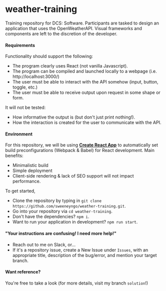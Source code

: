 # weather-training

Training repository for DCS: Software.
Participants are tasked to design an application that uses the OpenWeatherAPI.
Visual frameworks and components are left to the discretion of the developer.

#### Requirements

Functionality should support the following:

- The program clearly uses React (not vanilla Javascript).
- The program can be compiled and launched locally to a webpage (i.e. http://localhost:3000/)
- The user must be able to interact with the API somehow (input, button, toggle, etc.)
- The user must be able to receive output upon request in some shape or form.

It will not be tested:

- How informative the output is (but don't just print nothing!).
- How the interaction is created for the user to communicate with the API.

#### Environment

For this repository, we will be using **[Create React App](https://github.com/facebook/create-react-app)** to automatically set build preconfigurations (Webpack & Babel) for React development.
Main benefits:

- Minimalistic build
- Simple deployment
- Client-side rendering & lack of SEO support will not impact performance.

To get started,

- Clone the repository by typing in `git clone https://github.com/sweeneyngo/weather-training.git`.
- Go into your repository via `cd weather-training`.
- Don't have the dependencies? `npm i`.
- Want to run your application in development? `npm run start`.

#### "Your instructions are confusing! I need more help!"

- Reach out to me on Slack, or...
- If it's a repository issue, create a New Issue under `Issues`, with an appropriate title, description of the bug/error, and mention your target branch.

#### Want reference?

You're free to take a look (for more details, visit my branch `solution`!)
